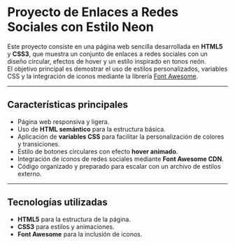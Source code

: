 # Proyecto de Enlaces a Redes Sociales con Estilo Neon

Este proyecto consiste en una página web sencilla desarrollada en **HTML5** y **CSS3**, que muestra un conjunto de enlaces a redes sociales con un diseño circular, efectos de hover y un estilo inspirado en tonos neón.  
El objetivo principal es demostrar el uso de estilos personalizados, variables CSS y la integración de iconos mediante la librería [Font Awesome](https://fontawesome.com/).

---

## Características principales

- Página web responsiva y ligera.
- Uso de **HTML semántico** para la estructura básica.
- Aplicación de **variables CSS** para facilitar la personalización de colores y transiciones.
- Estilo de botones circulares con efecto **hover animado**.
- Integración de iconos de redes sociales mediante **Font Awesome CDN**.
- Código organizado y preparado para escalar con un archivo de estilos externo.

---

## Tecnologías utilizadas

- **HTML5** para la estructura de la página.
- **CSS3** para estilos y animaciones.
- **Font Awesome** para la inclusión de iconos.
